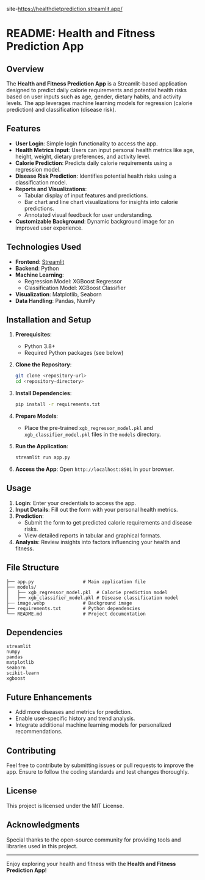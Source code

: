 site-https://healthdietprediction.streamlit.app/
# README: Health and Fitness Prediction App

## Overview
The **Health and Fitness Prediction App** is a Streamlit-based application designed to predict daily calorie requirements and potential health risks based on user inputs such as age, gender, dietary habits, and activity levels. The app leverages machine learning models for regression (calorie prediction) and classification (disease risk).

## Features
- **User Login**: Simple login functionality to access the app.
- **Health Metrics Input**: Users can input personal health metrics like age, height, weight, dietary preferences, and activity level.
- **Calorie Prediction**: Predicts daily calorie requirements using a regression model.
- **Disease Risk Prediction**: Identifies potential health risks using a classification model.
- **Reports and Visualizations**: 
  - Tabular display of input features and predictions.
  - Bar chart and line chart visualizations for insights into calorie predictions.
  - Annotated visual feedback for user understanding.
- **Customizable Background**: Dynamic background image for an improved user experience.

## Technologies Used
- **Frontend**: [Streamlit](https://streamlit.io)
- **Backend**: Python
- **Machine Learning**:
  - Regression Model: XGBoost Regressor
  - Classification Model: XGBoost Classifier
- **Visualization**: Matplotlib, Seaborn
- **Data Handling**: Pandas, NumPy

## Installation and Setup
1. **Prerequisites**:
   - Python 3.8+
   - Required Python packages (see below)

2. **Clone the Repository**:
   ```bash
   git clone <repository-url>
   cd <repository-directory>
   ```

3. **Install Dependencies**:
   ```bash
   pip install -r requirements.txt
   ```

4. **Prepare Models**:
   - Place the pre-trained `xgb_regressor_model.pkl` and `xgb_classifier_model.pkl` files in the `models` directory.

5. **Run the Application**:
   ```bash
   streamlit run app.py
   ```

6. **Access the App**:
   Open `http://localhost:8501` in your browser.

## Usage
1. **Login**: Enter your credentials to access the app.
2. **Input Details**: Fill out the form with your personal health metrics.
3. **Prediction**:
   - Submit the form to get predicted calorie requirements and disease risks.
   - View detailed reports in tabular and graphical formats.
4. **Analysis**: Review insights into factors influencing your health and fitness.

## File Structure
```plaintext
├── app.py                  # Main application file
├── models/
│   ├── xgb_regressor_model.pkl  # Calorie prediction model
│   ├── xgb_classifier_model.pkl # Disease classification model
├── image.webp              # Background image
├── requirements.txt        # Python dependencies
└── README.md               # Project documentation
```

## Dependencies
```plaintext
streamlit
numpy
pandas
matplotlib
seaborn
scikit-learn
xgboost
```

## Future Enhancements
- Add more diseases and metrics for prediction.
- Enable user-specific history and trend analysis.
- Integrate additional machine learning models for personalized recommendations.

## Contributing
Feel free to contribute by submitting issues or pull requests to improve the app. Ensure to follow the coding standards and test changes thoroughly.

## License
This project is licensed under the MIT License.

## Acknowledgments
Special thanks to the open-source community for providing tools and libraries used in this project.

---

Enjoy exploring your health and fitness with the **Health and Fitness Prediction App**!
